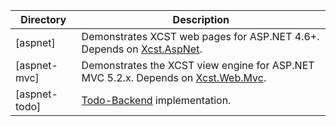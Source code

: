 Directory                | Description
------------------------ | -----------
[aspnet]                 | Demonstrates XCST web pages for ASP.NET 4.6+. Depends on [Xcst.AspNet](../src/Xcst.AspNet).
[aspnet-mvc]             | Demonstrates the XCST view engine for ASP.NET MVC 5.2.x. Depends on [Xcst.Web.Mvc](../src/Xcst.Web.Mvc).
[aspnet-todo]            | [Todo-Backend](http://www.todobackend.com/) implementation.

